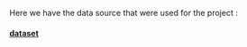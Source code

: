 Here we have the data source that were used for the project :

#### [dataset](https://www.kaggle.com/datasets/tmthyjames/nashville-housing-data)

